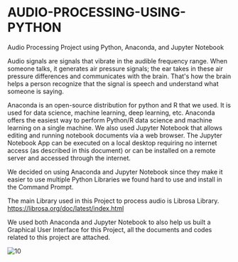 # AUDIO-PROCESSING-USING-PYTHON
Audio Processing Project using Python, Anaconda, and Jupyter Notebook

Audio signals are signals that vibrate in the audible frequency range. When someone talks, it generates air pressure signals; the ear takes in these air pressure differences and communicates with the brain. That's how the brain helps a person recognize that the signal is speech and understand what someone is saying.

Anaconda is an open-source distribution for python and R that we used. It is used for data science, machine learning, deep learning, etc. Anaconda offers the easiest way to perform Python/R data science and machine learning on a single machine. We also used Jupyter Notebook that allows editing and running notebook documents via a web browser. The Jupyter Notebook App can be executed on a local desktop requiring no internet access (as described in this document) or can be installed on a remote server and accessed through the internet.

We decided on using Anaconda and Jupyter Notebook since they make it easier to use multiple Python Libraries we found hard to use and install in the Command Prompt.

The main Library used in this Project to process audio is Librosa Library. https://librosa.org/doc/latest/index.html

We used both Anaconda and Jupyter Notebook to also help us built a Graphical User Interface for this Project, all the documents and codes related to this project are attached.

![10](https://user-images.githubusercontent.com/82093011/185145275-44b02c7d-12b6-42cb-a0e7-c063696ea3c4.PNG)
